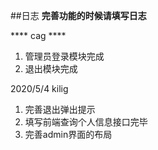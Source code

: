 ##日志
**完善功能的时候请填写日志**

**** cag ****

1. 管理员登录模块完成
2. 退出模块完成

2020/5/4 kilig 
1. 完善退出弹出提示
2. 填写前端查询个人信息接口完毕
3. 完善admin界面的布局

